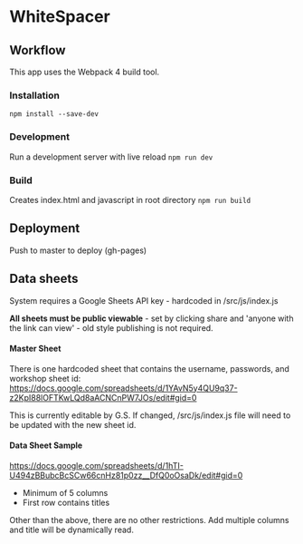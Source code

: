 # WhiteSpacer

## Workflow
This app uses the Webpack 4 build tool.

### Installation
`npm install --save-dev`

### Development
Run a development server with live reload
`npm run dev`

### Build
Creates index.html and javascript in root directory
`npm run build`

## Deployment
Push to master to deploy (gh-pages)

## Data sheets
System requires a Google Sheets API key - hardcoded in /src/js/index.js

**All sheets must be public viewable** - set by clicking share and 'anyone with the link can view' - old style publishing is not required.

#### Master Sheet
There is one hardcoded sheet that contains the username, passwords, and workshop sheet id:
https://docs.google.com/spreadsheets/d/1YAvN5y4QU9q37-z2KpI88lOFTKwLQd8aACNCnPW7JOs/edit#gid=0

This is currently editable by G.S. If changed, /src/js/index.js file will need to be updated with the new sheet id.

#### Data Sheet Sample
https://docs.google.com/spreadsheets/d/1hTI-U494zBBubcBcSCw66cnHz81p0zz__DfQ0oOsaDk/edit#gid=0

* Minimum of 5 columns
* First row contains titles

Other than the above, there are no other restrictions. Add multiple columns and title will be dynamically read.

